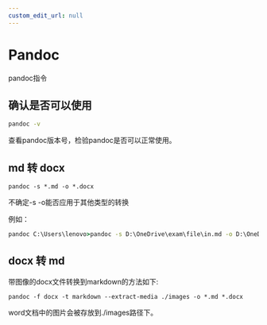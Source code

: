 ```yaml
---
custom_edit_url: null
---
```


# Pandoc

pandoc指令

## 确认是否可以使用

```cmd
pandoc -v
```

查看pandoc版本号，检验pandoc是否可以正常使用。

## md 转 docx

`pandoc -s *.md -o *.docx`

不确定-s -o能否应用于其他类型的转换

例如：

```cmd
pandoc C:\Users\lenovo>pandoc -s D:\OneDrive\exam\file\in.md -o D:\OneDrive\exam\file\out.docx
```

## docx 转 md

带图像的docx文件转换到markdown的方法如下:

`pandoc -f docx -t markdown --extract-media ./images -o *.md *.docx`

word文档中的图片会被存放到./images路径下。
